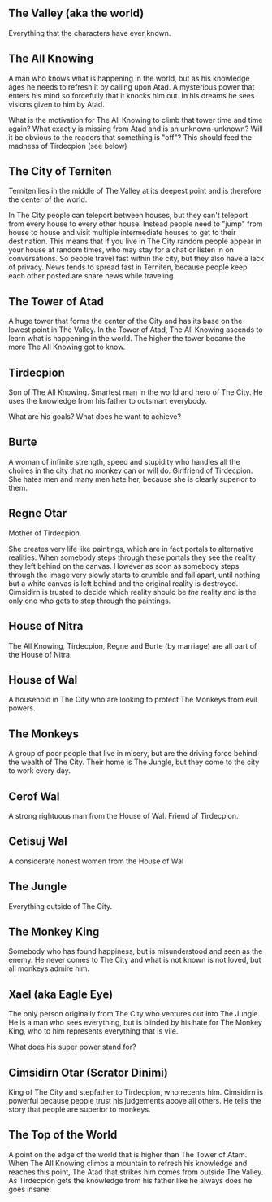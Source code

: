 The Valley (aka the world)
--------------------------

Everything that the characters have ever known.


The All Knowing
---------------

A man who knows what is happening in the world, but as his knowledge ages he needs to refresh it by calling upon Atad.
A mysterious power that enters his mind so forcefully that it knocks him out.
In his dreams he sees visions given to him by Atad.

What is the motivation for The All Knowing to climb that tower time and time again?
What exactly is missing from Atad and is an unknown-unknown? Will it be obvious to the readers that something is "off"? This should feed the madness of Tirdecpion (see below)


The City of Terniten
---------------------

Terniten lies in the middle of The Valley at its deepest point and is therefore the center of the world.

In The City people can teleport between houses, but they can't teleport from every house to every other house.
Instead people need to "jump" from house to house and visit multiple intermediate houses to get to their destination.
This means that if you live in The City random people appear in your house at random times, who may stay for a chat or listen in on conversations.
So people travel fast within the city, but they also have a lack of privacy.
News tends to spread fast in Terniten, because people keep each other posted are share news while traveling.


The Tower of Atad
-----------------

A huge tower that forms the center of the City and has its base on the lowest point in The Valley.
In the Tower of Atad, The All Knowing ascends to learn what is happening in the world.
The higher the tower became the more The All Knowing got to know. 


Tirdecpion
----------

Son of The All Knowing. Smartest man in the world and hero of The City.
He uses the knowledge from his father to outsmart everybody.

What are his goals? What does he want to achieve?


Burte
------

A woman of infinite strength, speed and stupidity who handles all the choires in the city that no monkey can or will do.
Girlfriend of Tirdecpion.
She hates men and many men hate her, because she is clearly superior to them.


Regne Otar
----------

Mother of Tirdecpion.

She creates very life like paintings, which are in fact portals to alternative realities.
When somebody steps through these portals they see the reality they left behind on the canvas.
However as soon as somebody steps through the image very slowly starts to crumble and fall apart, until nothing but a white canvas is left behind
and the original reality is destroyed.
Cimsidirn is trusted to decide which reality should be *the* reality and is the only one who gets to step through the paintings.


House of Nitra
--------------

The All Knowing, Tirdecpion, Regne and Burte (by marriage) are all part of the House of Nitra.


House of Wal
------------

A household in The City who are looking to protect The Monkeys from evil powers.


The Monkeys
-----------

A group of poor people that live in misery, but are the driving force behind the wealth of The City.
Their home is The Jungle, but they come to the city to work every day.


Cerof Wal
---------

A strong rightuous man from the House of Wal.
Friend of Tirdecpion.


Cetisuj Wal
----------

A considerate honest women from the House of Wal


The Jungle
----------

Everything outside of The City.


The Monkey King
---------------

Somebody who has found happiness, but is misunderstood and seen as the enemy.
He never comes to The City and what is not known is not loved, but all monkeys admire him. 


Xael (aka Eagle Eye)
--------------------

The only person originally from The City who ventures out into The Jungle. 
He is a man who sees everything, but is blinded by his hate for The Monkey King, 
who to him represents everything that is vile.

What does his super power stand for?


Cimsidirn Otar (Scrator Dinimi)
-------------------------------

King of The City and stepfather to Tirdecpion, who recents him. Cimsidirn is powerful because people trust his judgements above all others.
He tells the story that people are superior to monkeys.


The Top of the World
--------------------

A point on the edge of the world that is higher than The Tower of Atam.
When The All Knowing climbs a mountain to refresh his knowledge and reaches this point, The Atad that strikes him comes from outside The Valley.
As Tirdecpion gets the knowledge from his father like he always does he goes insane.

